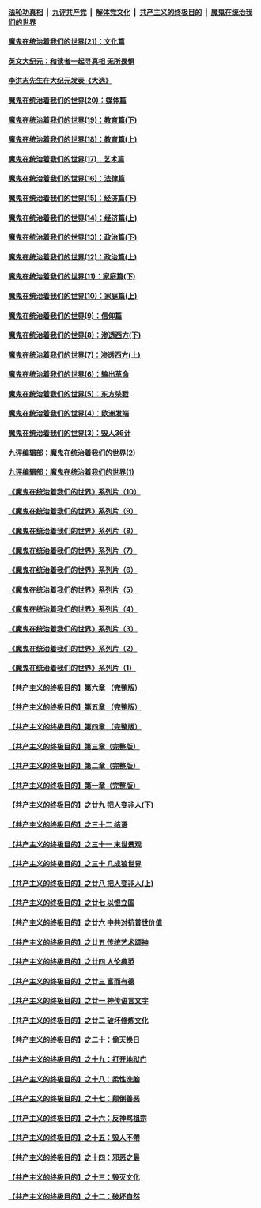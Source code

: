 ####  [法轮功真相](../../../../basic/blob/master/README.md?t=12120831) &nbsp;|&nbsp; [九评共产党](../../../../9ping.md/blob/master/README.md?t=12120831) &nbsp;|&nbsp; [解体党文化](../../../../jtdwh.md/blob/master/README.md?t=12120831)  &nbsp;|&nbsp; [共产主义的终极目的](../../../../gczydzjmd.md/blob/master/README.md?t=12120831) &nbsp;|&nbsp; [魔鬼在统治我们的世界](../../../../mgztzwmdsj.md/blob/master/README.md?t=12120831) 

#### [魔鬼在统治着我们的世界(21)：文化篇](../pages/nsc422/n10597706.md?t=12120831) 

#### [英文大纪元：和读者一起寻真相 无所畏惧](../pages/nsc422/n12542027.md?t=12120831) 

#### [李洪志先生在大纪元发表《大选》](../pages/nsc422/n12534746.md?t=12120831) 

#### [魔鬼在统治着我们的世界(20)：媒体篇](../pages/nsc422/n10586579.md?t=12120831) 

#### [魔鬼在统治着我们的世界(19)：教育篇(下)](../pages/nsc422/n10564808.md?t=12120831) 

#### [魔鬼在统治着我们的世界(18)：教育篇(上)](../pages/nsc422/n10526970.md?t=12120831) 

#### [魔鬼在统治着我们的世界(17)：艺术篇](../pages/nsc422/n10499093.md?t=12120831) 

#### [魔鬼在统治着我们的世界(16)：法律篇](../pages/nsc422/n10485969.md?t=12120831) 

#### [魔鬼在统治着我们的世界(15)：经济篇(下)](../pages/nsc422/n10469975.md?t=12120831) 

#### [魔鬼在统治着我们的世界(14)：经济篇(上)](../pages/nsc422/n10457370.md?t=12120831) 

#### [魔鬼在统治着我们的世界(13)：政治篇(下)](../pages/nsc422/n10448270.md?t=12120831) 

#### [魔鬼在统治着我们的世界(12)：政治篇(上)](../pages/nsc422/n10444576.md?t=12120831) 

#### [魔鬼在统治着我们的世界(11)：家庭篇(下)](../pages/nsc422/n10440961.md?t=12120831) 

#### [魔鬼在统治着我们的世界(10)：家庭篇(上)](../pages/nsc422/n10435448.md?t=12120831) 

#### [魔鬼在统治着我们的世界(9)：信仰篇](../pages/nsc422/n10432159.md?t=12120831) 

#### [魔鬼在统治着我们的世界(8)：渗透西方(下)](../pages/nsc422/n10429603.md?t=12120831) 

#### [魔鬼在统治着我们的世界(7)：渗透西方(上)](../pages/nsc422/n10426013.md?t=12120831) 

#### [魔鬼在统治着我们的世界(6)：输出革命](../pages/nsc422/n10421536.md?t=12120831) 

#### [魔鬼在统治着我们的世界(5)：东方杀戮](../pages/nsc422/n10417707.md?t=12120831) 

#### [魔鬼在统治着我们的世界(4)：欧洲发端](../pages/nsc422/n10414890.md?t=12120831) 

#### [魔鬼在统治着我们的世界(3)：毁人36计](../pages/nsc422/n10411583.md?t=12120831) 

#### [九评编辑部：魔鬼在统治着我们的世界(2)](../pages/nsc422/n10410036.md?t=12120831) 

#### [九评编辑部：魔鬼在统治着我们的世界(1)](../pages/nsc422/n10406825.md?t=12120831) 

#### [《魔鬼在统治着我们的世界》系列片（10）](../pages/nsc422/n12292670.md?t=12120831) 

#### [《魔鬼在统治着我们的世界》系列片（9）](../pages/nsc422/n12290859.md?t=12120831) 

#### [《魔鬼在统治着我们的世界》系列片（8）](../pages/nsc422/n12287445.md?t=12120831) 

#### [《魔鬼在统治着我们的世界》系列片（7）](../pages/nsc422/n12283425.md?t=12120831) 

#### [《魔鬼在统治着我们的世界》系列片（6）](../pages/nsc422/n12282314.md?t=12120831) 

#### [《魔鬼在统治着我们的世界》系列片（5）](../pages/nsc422/n12281419.md?t=12120831) 

#### [《魔鬼在统治着我们的世界》系列片（4）](../pages/nsc422/n12274024.md?t=12120831) 

#### [《魔鬼在统治着我们的世界》系列片（3）](../pages/nsc422/n12271322.md?t=12120831) 

#### [《魔鬼在统治着我们的世界》系列片（2）](../pages/nsc422/n12269049.md?t=12120831) 

#### [《魔鬼在统治着我们的世界》系列片（1）](../pages/nsc422/n12267575.md?t=12120831) 

#### [【共产主义的终极目的】第六章 （完整版）](../pages/nsc422/n11428913.md?t=12120831) 

#### [【共产主义的终极目的】第五章 （完整版）](../pages/nsc422/n11428912.md?t=12120831) 

#### [【共产主义的终极目的】第四章 （完整版）](../pages/nsc422/n11428907.md?t=12120831) 

#### [【共产主义的终极目的】第三章（完整版）](../pages/nsc422/n11428848.md?t=12120831) 

#### [【共产主义的终极目的】第二章（完整版）](../pages/nsc422/n11428831.md?t=12120831) 

#### [【共产主义的终极目的】第一章（完整版）](../pages/nsc422/n11417651.md?t=12120831) 

#### [【共产主义的终极目的】之廿九 把人变非人(下)](../pages/nsc422/n11344140.md?t=12120831) 

#### [【共产主义的终极目的】之三十二 结语](../pages/nsc422/n11360535.md?t=12120831) 

#### [【共产主义的终极目的】之三十一 末世景观](../pages/nsc422/n11351129.md?t=12120831) 

#### [【共产主义的终极目的】之三十 几成狼世界](../pages/nsc422/n11348280.md?t=12120831) 

#### [【共产主义的终极目的】之廿八 把人变非人(上)](../pages/nsc422/n11340492.md?t=12120831) 

#### [【共产主义的终极目的】之廿七 以恨立国](../pages/nsc422/n11336944.md?t=12120831) 

#### [【共产主义的终极目的】之廿六 中共对抗普世价值](../pages/nsc422/n11324785.md?t=12120831) 

#### [【共产主义的终极目的】之廿五 传统艺术颂神](../pages/nsc422/n11296396.md?t=12120831) 

#### [【共产主义的终极目的】之廿四 人伦典范](../pages/nsc422/n11296397.md?t=12120831) 

#### [【共产主义的终极目的】之廿三 富而有德](../pages/nsc422/n11283598.md?t=12120831) 

#### [【共产主义的终极目的】之廿一 神传语言文字](../pages/nsc422/n11263265.md?t=12120831) 

#### [【共产主义的终极目的】之廿二 破坏修炼文化](../pages/nsc422/n11245728.md?t=12120831) 

#### [【共产主义的终极目的】之二十：偷天换日](../pages/nsc422/n11238846.md?t=12120831) 

#### [【共产主义的终极目的】之十九：打开地狱门](../pages/nsc422/n11206376.md?t=12120831) 

#### [【共产主义的终极目的】之十八：柔性洗脑](../pages/nsc422/n11199994.md?t=12120831) 

#### [【共产主义的终极目的】之十七：颠倒善恶](../pages/nsc422/n11179782.md?t=12120831) 

#### [【共产主义的终极目的】之十六：反神骂祖宗](../pages/nsc422/n11166798.md?t=12120831) 

#### [【共产主义的终极目的】之十五：毁人不倦](../pages/nsc422/n11166792.md?t=12120831) 

#### [【共产主义的终极目的】之十四：邪恶之最](../pages/nsc422/n11150249.md?t=12120831) 

#### [【共产主义的终极目的】之十三：毁灭文化](../pages/nsc422/n11135227.md?t=12120831) 

#### [【共产主义的终极目的】之十二：破坏自然](../pages/nsc422/n11135214.md?t=12120831) 

